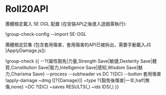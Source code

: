 # Roll20API
團體檢定載入 5E OGL 配置 (在安裝API之後進入遊戲需執行):

!group-check-config --import 5E-OGL

團體檢定巨集 (包含套用傷害，套用傷害的API已被拆出，需要手動載入JS [ApplyDamage.js]):

!group-check {{ --?{屬性豁免|力量,Strength Save|敏捷,Dexterity Save|體質,Constitution Save|智力,Intelligence Save|感知,Wisdom Save|魅力,Charisma Save} --process --subheader vs DC ?{DC} --button 套用傷害 !apply-damage ~dmg [[?{Damage}]] ~type ?{豁免後傷害|一半,half|無傷,none} ~DC ?{DC} ~saves RESULTS(,) ~ids IDS(,) }}

